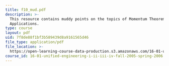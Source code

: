 ```yaml
---
title: f10_mud.pdf
description: >-
  This resource contains muddy points on the topics of Momentum Theorem
  Applications.
type: course
layout: pdf
uid: 7f8de88f1bf3b589439d8a9161565d46
file_type: application/pdf
file_location: >-
  https://open-learning-course-data-production.s3.amazonaws.com/16-01-unified-engineering-i-ii-iii-iv-fall-2005-spring-2006/7f8de88f1bf3b589439d8a9161565d46_f10_mud.pdf
course_id: 16-01-unified-engineering-i-ii-iii-iv-fall-2005-spring-2006
---
```

